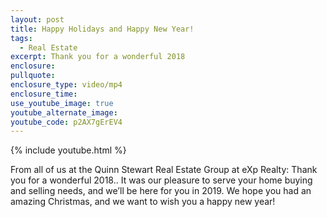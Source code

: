 ```yaml
---
layout: post
title: Happy Holidays and Happy New Year!
tags:
  - Real Estate
excerpt: Thank you for a wonderful 2018
enclosure:
pullquote:
enclosure_type: video/mp4
enclosure_time:
use_youtube_image: true
youtube_alternate_image:
youtube_code: p2AX7gErEV4
---
```


{% include youtube.html %}

From all of us at the Quinn Stewart Real Estate Group at eXp Realty: Thank you for a wonderful 2018.. It was our pleasure to serve your home buying and selling needs, and we’ll be here for you in 2019. We hope you had an amazing Christmas, and we want to wish you a happy new year!